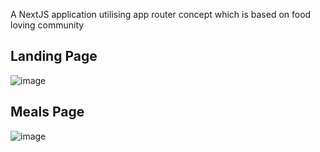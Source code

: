 A NextJS application utilising app router concept which is based on food loving community

## Landing Page
![image](https://github.com/DeveloperSaikat/Fomato/assets/40135714/6610ef02-6bc1-4438-9dc7-b8c1cedbeda4)

## Meals Page
![image](https://github.com/DeveloperSaikat/Fomato/assets/40135714/d4c939f2-c3d9-4a5a-ae6f-7381784cff5f)
